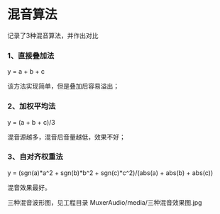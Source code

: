 # 混音算法
记录了3种混音算法，并作出对比
### 1、直接叠加法
y = a + b + c

该方法实现简单，但是叠加后容易溢出；

### 2、加权平均法
y = (a + b + c)/3

混音源越多，混音后音量越低，效果不好；

### 3、自对齐权重法
y = (sgn(a)*a^2 + sgn(b)*b^2 + sgn(c)*c^2)/(abs(a) + abs(b) + abs(c)) 

混音效果最好。

三种混音波形图，见工程目录 MuxerAudio/media/三种混音效果图.jpg

